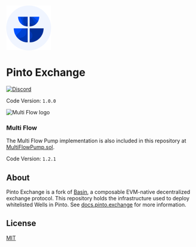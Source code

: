 [discord-badge]: https://img.shields.io/discord/1308123512216748105?label=Pinto%20Discord
[discord-url]: https://pinto.money/discord

<img src="./assets/base_logo.svg" alt="pinto exchange logo" width="120" />

# Pinto Exchange

[![Discord][discord-badge]][discord-url]

Code Version: `1.0.0`

<img src="https://github.com/user-attachments/assets/6d57dbac-7289-483d-9b0d-e2a316ca69cd" alt="Multi Flow logo" width="60" />

### Multi Flow

The Multi Flow Pump implementation is also included in this repository at [MultiFlowPump.sol](/src/pumps/MultiFlowPump.sol).

Code Version: `1.2.1` <br>

## About

Pinto Exchange is a fork of [Basin](https://github.com/BeanstalkFarms/Basin), a composable EVM-native decentralized exchange protocol. This repository holds the infrastructure used to deploy whitelisted Wells in Pinto. See [docs.pinto.exchange](https://docs.pinto.exchange/) for more information.

## License

[MIT](https://github.com/pintomoney/exchange/blob/main/LICENSE.txt)
